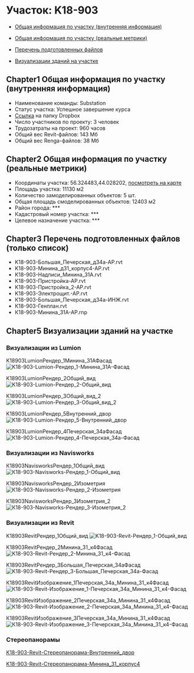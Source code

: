 # Участок: K18-903

* [Общая информация по участку (внутренняя информация)](#Chapter1)

* [Общая информация по участку (реальные метрики)](#Chapter2)

* [Перечень подготовленных файлов](#Chapter3)

* [Визуализации зданий на участке](#Chapter5)

## <a id="test">Chapter1</a> Общая информация по участку (внутренняя информация)
+ Наименование команды: Substation
+ Статус участка: Успешное завершение курса
+ [Ссылка](https://www.dropbox.com/sh/wvvgv1nw1iqred9/AADp3K_ZDPnqsKAebYFO30zSa/K18_903?dl=0) на папку Dropbox
+ Число участников по проекту: 3 человек
+ Трудозатраты на проект: 960 часов
+ Общий вес Revit-файлов: 143 Мб
+ Общий вес Renga-файлов: 38 Мб
## <a id="test">Chapter2</a> Общая информация по участку (реальные метрики)
+ Координаты участка: 56.324483,44.028202, [посмотреть на карте](https://yandex.ru/maps/47/nizhny-novgorod/?ll=56.324483%2C44.028202&z=19)
+ Площадь участка: 11130 м2
+ Количество замоделированных объектов: 5 шт.
+ Общая площадь смоделированных объектов: 12403 м2
+ Район города: *** 
+ Кадастровый номер участка: *** 
+ Целевое назначение участка: *** 
## <a id="test">Chapter3</a> Перечень подготовленных файлов (только список)
+ K18-903-Большая_Печерская_д34а-АР.rvt
+ K18-903-Минина_д31_корпус4-АР.rvt
+ K18-903-Надписи_Минина_31А.rvt
+ K18-903-Пристройка-АР.rvt
+ K18-903-Пристройка_2-АР.rvt
+ K18-903-Электрощит.-АР.rvt
+ К18-903-Большая_Печерская_д34а-ИНЖ.rvt
+ К18-903-Генплан.rvt
+ К18-903-Минина_31А-АР.rnp
## <a id="test">Chapter5</a> Визуализации зданий на участке
### Визуализации из Lumion
K18903LumionРендер_1Минина_31АФасад
![K18-903-Lumion-Рендер_1-Минина_31А-Фасад](/Images/K18_903/K18-903-Lumion-Рендер_1-Минина_31А-Фасад_Compressed.jpg)

K18903LumionРендер_2Общий_вид
![K18-903-Lumion-Рендер_2-Общий_вид](/Images/K18_903/K18-903-Lumion-Рендер_2-Общий_вид_Compressed.jpg)

K18903LumionРендер_3Общий_вид_2
![K18-903-Lumion-Рендер_3-Общий_вид_2](/Images/K18_903/K18-903-Lumion-Рендер_3-Общий_вид_2_Compressed.jpg)

K18903LumionРендер_5Внутренний_двор
![K18-903-Lumion-Рендер_5-Внутренний_двор](/Images/K18_903/K18-903-Lumion-Рендер_5-Внутренний_двор_Compressed.jpg)

К18903LumionРендер_4Печерская_34аФасад
![К18-903-Lumion-Рендер_4-Печерская_34а-Фасад](/Images/K18_903/К18-903-Lumion-Рендер_4-Печерская_34а-Фасад_Compressed.jpg)

### Визуализации из Navisworks
К18903NavisworksРендер_1Общий_вид
![К18-903-Navisworks-Рендер_1-Общий_вид](/Images/K18_903/К18-903-Navisworks-Рендер_1-Общий_вид_Compressed.jpg)

К18903NavisworksРендер_2Изометрия
![К18-903-Navisworks-Рендер_2-Изометрия](/Images/K18_903/К18-903-Navisworks-Рендер_2-Изометрия_Compressed.jpg)

К18903NavisworksРендер_3Изометрия_2
![К18-903-Navisworks-Рендер_3-Изометрия_2](/Images/K18_903/К18-903-Navisworks-Рендер_3-Изометрия_2_Compressed.jpg)

### Визуализации из Revit
K18903RevitРендер_1Общий_вид
![K18-903-Revit-Рендер_1-Общий_вид](/Images/K18_903/K18-903-Revit-Рендер_1-Общий_вид_Compressed.jpg)

K18903RevitРендер_2Минина_31_к4Фасад
![K18-903-Revit-Рендер_2-Минина_31_к4-Фасад](/Images/K18_903/K18-903-Revit-Рендер_2-Минина_31_к4-Фасад_Compressed.jpg)

K18903RevitРендер_3Большая_Печерская_34аФасад
![K18-903-Revit-Рендер_3-Большая_Печерская_34а-Фасад](/Images/K18_903/K18-903-Revit-Рендер_3-Большая_Печерская_34а-Фасад_Compressed.jpg)

К18903RevitИзображение_1Печерская_34а_Минина_31_к4Фасад
![К18-903-Revit-Изображение_1-Печерская_34а_Минина_31_к4-Фасад](/Images/K18_903/К18-903-Revit-Изображение_1-Печерская_34а_Минина_31_к4-Фасад_Compressed.jpg)

К18903RevitИзображение_2Печерская_34а_Минина_31_к4Фасад
![К18-903-Revit-Изображение_2-Печерская_34а_Минина_31_к4-Фасад](/Images/K18_903/К18-903-Revit-Изображение_2-Печерская_34а_Минина_31_к4-Фасад_Compressed.jpg)

К18903RevitИзображение_3Печерская_34а_Минина_31_к4Фасад
![К18-903-Revit-Изображение_3-Печерская_34а_Минина_31_к4-Фасад](/Images/K18_903/К18-903-Revit-Изображение_3-Печерская_34а_Минина_31_к4-Фасад_Compressed.jpg)

### Стереопанорамы
[K18-903-Revit-Стереопанорама-Внутренний_двор](https://rendering-beta.360.autodesk.com/myrenderings/193521173)

[K18-903-Revit-Стереопанорама-Минина_31_корпус4](https://rendering-beta.360.autodesk.com/myrenderings/193521173)

